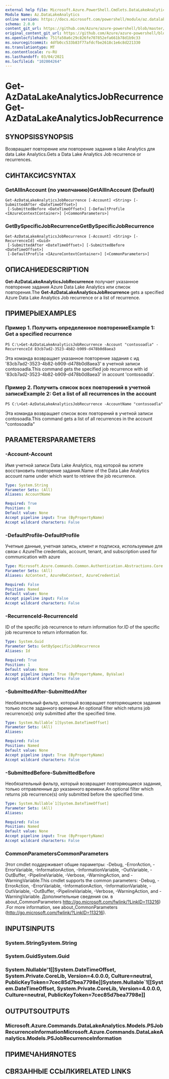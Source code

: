 ```yaml
---
external help file: Microsoft.Azure.PowerShell.Cmdlets.DataLakeAnalytics.dll-Help.xml
Module Name: Az.DataLakeAnalytics
online version: https://docs.microsoft.com/powershell/module/az.datalakeanalytics/get-azdatalakeanalyticsjobrecurrence
schema: 2.0.0
content_git_url: https://github.com/Azure/azure-powershell/blob/master/src/DataLakeAnalytics/DataLakeAnalytics/help/Get-AzDataLakeAnalyticsJobRecurrence.md
original_content_git_url: https://github.com/Azure/azure-powershell/blob/master/src/DataLakeAnalytics/DataLakeAnalytics/help/Get-AzDataLakeAnalyticsJobRecurrence.md
ms.openlocfilehash: 751fa50a6c29c826fe707852efa661b78d1b9c33
ms.sourcegitcommit: 4dfb0cc533b83f77afdcfbe2618c1e6c8d221330
ms.translationtype: MT
ms.contentlocale: ru-RU
ms.lasthandoff: 03/04/2021
ms.locfileid: "102004264"
---
```

# <span data-ttu-id="a1c48-101">Get-AzDataLakeAnalyticsJobRecurrence</span><span class="sxs-lookup"><span data-stu-id="a1c48-101">Get-AzDataLakeAnalyticsJobRecurrence</span></span>

## <span data-ttu-id="a1c48-102">SYNOPSIS</span><span class="sxs-lookup"><span data-stu-id="a1c48-102">SYNOPSIS</span></span>
<span data-ttu-id="a1c48-103">Возвращает повторение или повторение задания в lake Analytics для data Lake Analytics.</span><span class="sxs-lookup"><span data-stu-id="a1c48-103">Gets a Data Lake Analytics Job recurrence or recurrences.</span></span>

## <span data-ttu-id="a1c48-104">СИНТАКСИС</span><span class="sxs-lookup"><span data-stu-id="a1c48-104">SYNTAX</span></span>

### <span data-ttu-id="a1c48-105">GetAllInAccount (по умолчанию)</span><span class="sxs-lookup"><span data-stu-id="a1c48-105">GetAllInAccount (Default)</span></span>
```
Get-AzDataLakeAnalyticsJobRecurrence [-Account] <String> [-SubmittedAfter <DateTimeOffset>]
 [-SubmittedBefore <DateTimeOffset>] [-DefaultProfile <IAzureContextContainer>] [<CommonParameters>]
```

### <span data-ttu-id="a1c48-106">GetBySpecificJobRecurrence</span><span class="sxs-lookup"><span data-stu-id="a1c48-106">GetBySpecificJobRecurrence</span></span>
```
Get-AzDataLakeAnalyticsJobRecurrence [-Account] <String> [-RecurrenceId] <Guid>
 [-SubmittedAfter <DateTimeOffset>] [-SubmittedBefore <DateTimeOffset>]
 [-DefaultProfile <IAzureContextContainer>] [<CommonParameters>]
```

## <span data-ttu-id="a1c48-107">ОПИСАНИЕ</span><span class="sxs-lookup"><span data-stu-id="a1c48-107">DESCRIPTION</span></span>
<span data-ttu-id="a1c48-108">**Get-AzDataLakeAnalyticsJobRecurrence** получает указанное повторение задания Azure Data Lake Analytics или список повторения.</span><span class="sxs-lookup"><span data-stu-id="a1c48-108">The **Get-AzDataLakeAnalyticsJobRecurrence** gets a specified Azure Data Lake Analytics Job recurrence or a list of recurrence.</span></span>

## <span data-ttu-id="a1c48-109">ПРИМЕРЫ</span><span class="sxs-lookup"><span data-stu-id="a1c48-109">EXAMPLES</span></span>

### <span data-ttu-id="a1c48-110">Пример 1. Получить определенное повторение</span><span class="sxs-lookup"><span data-stu-id="a1c48-110">Example 1: Get a specified recurrence</span></span>
```
PS C:\>Get-AzDataLakeAnalyticsJobRecurrence -Account "contosoadla" -RecurrenceId 83cb7ad2-3523-4b82-b909-d478b0d8aea3
```

<span data-ttu-id="a1c48-111">Эта команда возвращает указанное повторение задания с ид '83cb7ad2-3523-4b82-b909-d478b0d8aea3' в учетной записи contosoadla.</span><span class="sxs-lookup"><span data-stu-id="a1c48-111">This command gets the specified job recurrence with id '83cb7ad2-3523-4b82-b909-d478b0d8aea3' in account 'contosoadla'.</span></span>

### <span data-ttu-id="a1c48-112">Пример 2. Получить список всех повторений в учетной записи</span><span class="sxs-lookup"><span data-stu-id="a1c48-112">Example 2: Get a list of all recurrences in the account</span></span>
```
PS C:\>Get-AzDataLakeAnalyticsJobRecurrence -AccountName "contosoadla"
```

<span data-ttu-id="a1c48-113">Эта команда возвращает список всех повторений в учетной записи contosoadla.</span><span class="sxs-lookup"><span data-stu-id="a1c48-113">This command gets a list of all recurrences in the account "contosoadla"</span></span>

## <span data-ttu-id="a1c48-114">PARAMETERS</span><span class="sxs-lookup"><span data-stu-id="a1c48-114">PARAMETERS</span></span>

### <span data-ttu-id="a1c48-115">-Account</span><span class="sxs-lookup"><span data-stu-id="a1c48-115">-Account</span></span>
<span data-ttu-id="a1c48-116">Имя учетной записи Data Lake Analytics, под которой вы хотите восстановить повторение задания.</span><span class="sxs-lookup"><span data-stu-id="a1c48-116">Name of the Data Lake Analytics account name under which want to retrieve the job recurrence.</span></span>

```yaml
Type: System.String
Parameter Sets: (All)
Aliases: AccountName

Required: True
Position: 0
Default value: None
Accept pipeline input: True (ByPropertyName)
Accept wildcard characters: False
```

### <span data-ttu-id="a1c48-117">-DefaultProfile</span><span class="sxs-lookup"><span data-stu-id="a1c48-117">-DefaultProfile</span></span>
<span data-ttu-id="a1c48-118">Учетные данные, учетная запись, клиент и подписка, используемые для связи с Azure</span><span class="sxs-lookup"><span data-stu-id="a1c48-118">The credentials, account, tenant, and subscription used for communication with azure</span></span>

```yaml
Type: Microsoft.Azure.Commands.Common.Authentication.Abstractions.Core.IAzureContextContainer
Parameter Sets: (All)
Aliases: AzContext, AzureRmContext, AzureCredential

Required: False
Position: Named
Default value: None
Accept pipeline input: False
Accept wildcard characters: False
```

### <span data-ttu-id="a1c48-119">-RecurrenceId</span><span class="sxs-lookup"><span data-stu-id="a1c48-119">-RecurrenceId</span></span>
<span data-ttu-id="a1c48-120">ID of the specific job recurrence to return information for.</span><span class="sxs-lookup"><span data-stu-id="a1c48-120">ID of the specific job recurrence to return information for.</span></span>

```yaml
Type: System.Guid
Parameter Sets: GetBySpecificJobRecurrence
Aliases: Id

Required: True
Position: 1
Default value: None
Accept pipeline input: True (ByPropertyName, ByValue)
Accept wildcard characters: False
```

### <span data-ttu-id="a1c48-121">-SubmittedAfter</span><span class="sxs-lookup"><span data-stu-id="a1c48-121">-SubmittedAfter</span></span>
<span data-ttu-id="a1c48-122">Необязательный фильтр, который возвращает повторяющиеся задания только после заданного времени.</span><span class="sxs-lookup"><span data-stu-id="a1c48-122">An optional filter which returns job recurrence(s) only submitted after the specified time.</span></span>

```yaml
Type: System.Nullable`1[System.DateTimeOffset]
Parameter Sets: (All)
Aliases:

Required: False
Position: Named
Default value: None
Accept pipeline input: True (ByPropertyName)
Accept wildcard characters: False
```

### <span data-ttu-id="a1c48-123">-SubmittedBefore</span><span class="sxs-lookup"><span data-stu-id="a1c48-123">-SubmittedBefore</span></span>
<span data-ttu-id="a1c48-124">Необязательный фильтр, который возвращает повторяющиеся задания, только отправленные до указанного времени.</span><span class="sxs-lookup"><span data-stu-id="a1c48-124">An optional filter which returns job recurrence(s) only submitted before the specified time.</span></span>

```yaml
Type: System.Nullable`1[System.DateTimeOffset]
Parameter Sets: (All)
Aliases:

Required: False
Position: Named
Default value: None
Accept pipeline input: True (ByPropertyName)
Accept wildcard characters: False
```

### <span data-ttu-id="a1c48-125">CommonParameters</span><span class="sxs-lookup"><span data-stu-id="a1c48-125">CommonParameters</span></span>
<span data-ttu-id="a1c48-126">Этот cmdlet поддерживает общие параметры: -Debug, -ErrorAction, -ErrorVariable, -InformationAction, -InformationVariable, -OutVariable, -OutBuffer, -PipelineVariable, -Verbose, -WarningAction, and -WarningVariable.</span><span class="sxs-lookup"><span data-stu-id="a1c48-126">This cmdlet supports the common parameters: -Debug, -ErrorAction, -ErrorVariable, -InformationAction, -InformationVariable, -OutVariable, -OutBuffer, -PipelineVariable, -Verbose, -WarningAction, and -WarningVariable.</span></span> <span data-ttu-id="a1c48-127">Дополнительные сведения см. в about_CommonParameters http://go.microsoft.com/fwlink/?LinkID=113216) .</span><span class="sxs-lookup"><span data-stu-id="a1c48-127">For more information, see about_CommonParameters (http://go.microsoft.com/fwlink/?LinkID=113216).</span></span>

## <span data-ttu-id="a1c48-128">INPUTS</span><span class="sxs-lookup"><span data-stu-id="a1c48-128">INPUTS</span></span>

### <span data-ttu-id="a1c48-129">System.String</span><span class="sxs-lookup"><span data-stu-id="a1c48-129">System.String</span></span>

### <span data-ttu-id="a1c48-130">System.Guid</span><span class="sxs-lookup"><span data-stu-id="a1c48-130">System.Guid</span></span>

### <span data-ttu-id="a1c48-131">System.Nullable'1[[System.DateTimeOffset, System.Private.CoreLib, Version=4.0.0.0, Culture=neutral, PublicKeyToken=7cec85d7bea7798e]]</span><span class="sxs-lookup"><span data-stu-id="a1c48-131">System.Nullable\`1[[System.DateTimeOffset, System.Private.CoreLib, Version=4.0.0.0, Culture=neutral, PublicKeyToken=7cec85d7bea7798e]]</span></span>

## <span data-ttu-id="a1c48-132">OUTPUTS</span><span class="sxs-lookup"><span data-stu-id="a1c48-132">OUTPUTS</span></span>

### <span data-ttu-id="a1c48-133">Microsoft.Azure.Commands.DataLakeAnalytics.Models.PSJobRecurrenceInformation</span><span class="sxs-lookup"><span data-stu-id="a1c48-133">Microsoft.Azure.Commands.DataLakeAnalytics.Models.PSJobRecurrenceInformation</span></span>

## <span data-ttu-id="a1c48-134">ПРИМЕЧАНИЯ</span><span class="sxs-lookup"><span data-stu-id="a1c48-134">NOTES</span></span>

## <span data-ttu-id="a1c48-135">СВЯЗАННЫЕ ССЫЛКИ</span><span class="sxs-lookup"><span data-stu-id="a1c48-135">RELATED LINKS</span></span>
